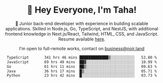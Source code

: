 <div align="center">

<h1 align="center">👋 Hey Everyone, I'm Taha! </h1>
  
<p>
  
 🎉 Junior back-end developer with experience in building scalable applications. Skilled in Node.js, Go, TypeScript, and NestJS, with additional frontend knowledge in Next.js/React, Tailwind, HTML, CSS, and JavaScript. Resume available [here](https://cdn.noir.land/resume).

</p>
   
<p align="center">

  I'm open to full-remote works, contact on [business@noir.land](mailto:business@noir.land) 
 
 </p>
   

  
<!--START_SECTION:waka-->

```txt
TypeScript       341 hrs 46 mins █████████████▒░░░░░░░░░░░   53.80 %
JavaScript       69 hrs 49 mins  ██▓░░░░░░░░░░░░░░░░░░░░░░   10.99 %
Go               61 hrs 11 mins  ██▒░░░░░░░░░░░░░░░░░░░░░░   09.63 %
Java             36 hrs 17 mins  █▒░░░░░░░░░░░░░░░░░░░░░░░   05.71 %
Python           23 hrs 42 mins  █░░░░░░░░░░░░░░░░░░░░░░░░   03.73 %
```

<!--END_SECTION:waka-->
